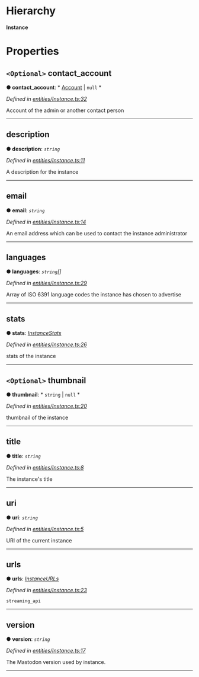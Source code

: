 

# Hierarchy

**Instance**

# Properties

<a id="contact_account"></a>

## `<Optional>` contact_account

**● contact_account**: * [Account](_entities_account_.account.md) &#124; `null`
*

*Defined in [entities/Instance.ts:32](https://github.com/lagunehq/core/blob/5d4ee10/src/entities/Instance.ts#L32)*

Account of the admin or another contact person

___
<a id="description"></a>

##  description

**● description**: *`string`*

*Defined in [entities/Instance.ts:11](https://github.com/lagunehq/core/blob/5d4ee10/src/entities/Instance.ts#L11)*

A description for the instance

___
<a id="email"></a>

##  email

**● email**: *`string`*

*Defined in [entities/Instance.ts:14](https://github.com/lagunehq/core/blob/5d4ee10/src/entities/Instance.ts#L14)*

An email address which can be used to contact the instance administrator

___
<a id="languages"></a>

##  languages

**● languages**: *`string`[]*

*Defined in [entities/Instance.ts:29](https://github.com/lagunehq/core/blob/5d4ee10/src/entities/Instance.ts#L29)*

Array of ISO 6391 language codes the instance has chosen to advertise

___
<a id="stats"></a>

##  stats

**● stats**: *[InstanceStats](_entities_instance_.instancestats.md)*

*Defined in [entities/Instance.ts:26](https://github.com/lagunehq/core/blob/5d4ee10/src/entities/Instance.ts#L26)*

stats of the instance

___
<a id="thumbnail"></a>

## `<Optional>` thumbnail

**● thumbnail**: * `string` &#124; `null`
*

*Defined in [entities/Instance.ts:20](https://github.com/lagunehq/core/blob/5d4ee10/src/entities/Instance.ts#L20)*

thumbnail of the instance

___
<a id="title"></a>

##  title

**● title**: *`string`*

*Defined in [entities/Instance.ts:8](https://github.com/lagunehq/core/blob/5d4ee10/src/entities/Instance.ts#L8)*

The instance's title

___
<a id="uri"></a>

##  uri

**● uri**: *`string`*

*Defined in [entities/Instance.ts:5](https://github.com/lagunehq/core/blob/5d4ee10/src/entities/Instance.ts#L5)*

URI of the current instance

___
<a id="urls"></a>

##  urls

**● urls**: *[InstanceURLs](_entities_instance_.instanceurls.md)*

*Defined in [entities/Instance.ts:23](https://github.com/lagunehq/core/blob/5d4ee10/src/entities/Instance.ts#L23)*

`streaming_api`

___
<a id="version"></a>

##  version

**● version**: *`string`*

*Defined in [entities/Instance.ts:17](https://github.com/lagunehq/core/blob/5d4ee10/src/entities/Instance.ts#L17)*

The Mastodon version used by instance.

___

